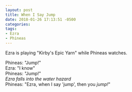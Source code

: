 ```yaml
---
layout: post
title: When I Say Jump
date: 2018-01-26 17:13:51 -0500
categories:
tags:
- Ezra
- Phineas
---
```


Ezra is playing "Kirby's Epic Yarn" while Phineas watches.

Phineas: "Jump!"<br/>
Ezra: "I know"<br/>
Phineas: "Jump!"<br/>
_Ezra falls into the water hazard_<br/>
Phineas: "Ezra, when I say 'jump', then you _jump!_"
